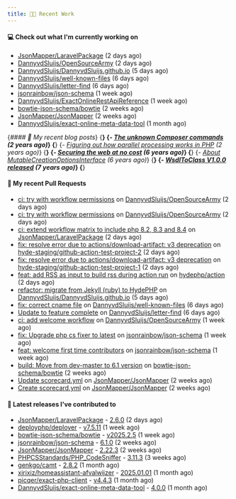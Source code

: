 ```yaml
---
title: 👨‍💻 Recent Work
---
```


#### 💻 Check out what I'm currently working on

- [JsonMapper/LaravelPackage](https://github.com/JsonMapper/LaravelPackage) (2 days ago)
- [DannyvdSluijs/OpenSourceArmy](https://github.com/DannyvdSluijs/OpenSourceArmy) (2 days ago)
- [DannyvdSluijs/DannyvdSluijs.github.io](https://github.com/DannyvdSluijs/DannyvdSluijs.github.io) (5 days ago)
- [DannyvdSluijs/well-known-files](https://github.com/DannyvdSluijs/well-known-files) (6 days ago)
- [DannyvdSluijs/letter-find](https://github.com/DannyvdSluijs/letter-find) (6 days ago)
- [jsonrainbow/json-schema](https://github.com/jsonrainbow/json-schema) (1 week ago)
- [DannyvdSluijs/ExactOnlineRestApiReference](https://github.com/DannyvdSluijs/ExactOnlineRestApiReference) (1 week ago)
- [bowtie-json-schema/bowtie](https://github.com/bowtie-json-schema/bowtie) (2 weeks ago)
- [JsonMapper/JsonMapper](https://github.com/JsonMapper/JsonMapper) (2 weeks ago)
- [DannyvdSluijs/exact-online-meta-data-tool](https://github.com/DannyvdSluijs/exact-online-meta-data-tool) (1 month ago)


{*#### 📜 My recent blog posts*}
{**}
{*- [The unknown Composer commands](https://www.dannyvandersluijs.nl/posts/2023-08-25-the-unknown-composer-commands.html) (2 years ago)*}
{**}
{*- [Figuring out how parallel processing works in PHP](https://www.dannyvandersluijs.nl/posts/2023-06-21-figuring-out-how-parallel-processing-works-in-php.html) (2 years ago)*}
{**}
{*- [Securing the web at no cost](https://www.dannyvandersluijs.nl/posts/2019-02-04-securing-the-web-at-no-cost.html) (6 years ago)*}
{**}
{*- [About MutableCreationOptionsInterface](https://www.dannyvandersluijs.nl/posts/2018-10-15-about-mutable-creation-options-interface.html) (6 years ago)*}
{**}
{*- [WsdlToClass V1.0.0 released](https://www.dannyvandersluijs.nl/posts/2018-01-11-wsdl-to-class-v1-0-0.html) (7 years ago)*}
{**}

#### 🔨 My recent Pull Requests

- [ci: try with workflow permissions](https://github.com/DannyvdSluijs/OpenSourceArmy/pull/7) on [DannyvdSluijs/OpenSourceArmy](https://github.com/DannyvdSluijs/OpenSourceArmy) (2 days ago)
- [ci: try with workflow permissions](https://github.com/DannyvdSluijs/OpenSourceArmy/pull/4) on [DannyvdSluijs/OpenSourceArmy](https://github.com/DannyvdSluijs/OpenSourceArmy) (2 days ago)
- [ci: extend workflow matrix to include php 8.2, 8.3 and 8.4](https://github.com/JsonMapper/LaravelPackage/pull/24) on [JsonMapper/LaravelPackage](https://github.com/JsonMapper/LaravelPackage) (2 days ago)
- [fix: resolve error due to actions/download-artifact: v3 deprecation](https://github.com/hyde-staging/github-action-test-project-2/pull/1) on [hyde-staging/github-action-test-project-2](https://github.com/hyde-staging/github-action-test-project-2) (2 days ago)
- [fix: resolve error due to actions/download-artifact: v3 deprecation](https://github.com/hyde-staging/github-action-test-project-1/pull/1) on [hyde-staging/github-action-test-project-1](https://github.com/hyde-staging/github-action-test-project-1) (2 days ago)
- [feat: add RSS as input to build rss during action run](https://github.com/hydephp/action/pull/51) on [hydephp/action](https://github.com/hydephp/action) (2 days ago)
- [refactor: migrate from Jekyll (ruby) to HydePHP](https://github.com/DannyvdSluijs/DannyvdSluijs.github.io/pull/50) on [DannyvdSluijs/DannyvdSluijs.github.io](https://github.com/DannyvdSluijs/DannyvdSluijs.github.io) (5 days ago)
- [fix: correct cname file](https://github.com/DannyvdSluijs/well-known-files/pull/2) on [DannyvdSluijs/well-known-files](https://github.com/DannyvdSluijs/well-known-files) (6 days ago)
- [Update to feature complete](https://github.com/DannyvdSluijs/letter-find/pull/1) on [DannyvdSluijs/letter-find](https://github.com/DannyvdSluijs/letter-find) (6 days ago)
- [ci: add welcome workflow](https://github.com/DannyvdSluijs/OpenSourceArmy/pull/2) on [DannyvdSluijs/OpenSourceArmy](https://github.com/DannyvdSluijs/OpenSourceArmy) (1 week ago)
- [fix: Upgrade php cs fixer to latest](https://github.com/jsonrainbow/json-schema/pull/783) on [jsonrainbow/json-schema](https://github.com/jsonrainbow/json-schema) (1 week ago)
- [feat: welcome first time contributors](https://github.com/jsonrainbow/json-schema/pull/782) on [jsonrainbow/json-schema](https://github.com/jsonrainbow/json-schema) (1 week ago)
- [build: Move from dev-master to 6.1 version](https://github.com/bowtie-json-schema/bowtie/pull/1812) on [bowtie-json-schema/bowtie](https://github.com/bowtie-json-schema/bowtie) (2 weeks ago)
- [Update scorecard.yml](https://github.com/JsonMapper/JsonMapper/pull/191) on [JsonMapper/JsonMapper](https://github.com/JsonMapper/JsonMapper) (2 weeks ago)
- [Create scorecard.yml](https://github.com/JsonMapper/JsonMapper/pull/190) on [JsonMapper/JsonMapper](https://github.com/JsonMapper/JsonMapper) (2 weeks ago)


#### 🔭 Latest releases I've contributed to

- [JsonMapper/LaravelPackage](https://github.com/JsonMapper/LaravelPackage) - [2.6.0](https://github.com/JsonMapper/LaravelPackage/releases/tag/2.6.0) (2 days ago)
- [deployphp/deployer](https://github.com/deployphp/deployer) - [v7.5.11](https://github.com/deployphp/deployer/releases/tag/v7.5.11) (1 week ago)
- [bowtie-json-schema/bowtie](https://github.com/bowtie-json-schema/bowtie) - [v2025.2.5](https://github.com/bowtie-json-schema/bowtie/releases/tag/v2025.2.5) (1 week ago)
- [jsonrainbow/json-schema](https://github.com/jsonrainbow/json-schema) - [6.1.0](https://github.com/jsonrainbow/json-schema/releases/tag/6.1.0) (2 weeks ago)
- [JsonMapper/JsonMapper](https://github.com/JsonMapper/JsonMapper) - [2.22.3](https://github.com/JsonMapper/JsonMapper/releases/tag/2.22.3) (2 weeks ago)
- [PHPCSStandards/PHP_CodeSniffer](https://github.com/PHPCSStandards/PHP_CodeSniffer) - [3.11.3](https://github.com/PHPCSStandards/PHP_CodeSniffer/releases/tag/3.11.3) (3 weeks ago)
- [genkgo/camt](https://github.com/genkgo/camt) - [2.8.2](https://github.com/genkgo/camt/releases/tag/2.8.2) (1 month ago)
- [xirixiz/homeassistant-afvalwijzer](https://github.com/xirixiz/homeassistant-afvalwijzer) - [2025.01.01](https://github.com/xirixiz/homeassistant-afvalwijzer/releases/tag/2025.01.01) (1 month ago)
- [picqer/exact-php-client](https://github.com/picqer/exact-php-client) - [v4.4.3](https://github.com/picqer/exact-php-client/releases/tag/v4.4.3) (1 month ago)
- [DannyvdSluijs/exact-online-meta-data-tool](https://github.com/DannyvdSluijs/exact-online-meta-data-tool) - [4.0.0](https://github.com/DannyvdSluijs/exact-online-meta-data-tool/releases/tag/4.0.0) (1 month ago)